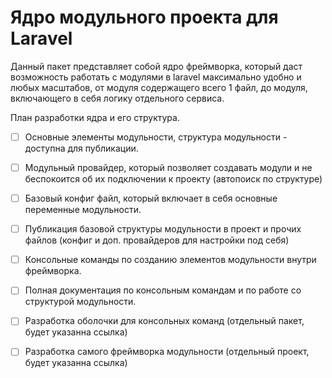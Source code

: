 # Ядро модульного проекта для Laravel

Данный пакет представляет собой ядро фреймворка, который даст возможность работать с модулями в laravel максимально удобно и любых масштабов, от модуля содержащего всего 1 файл, до модуля, включающего в себя логику отдельного сервиса.

План разработки ядра и его структура.

- [ ] Основные элементы модульности, структура модульности - доступна для публикации.
- [ ] Модульный провайдер, который позволяет создавать модули и не беспокоится об их подключении к проекту (автопоиск по структуре)
- [ ] Базовый конфиг файл, который включает в себя основные переменные модульности.
- [ ] Публикация базовой структуры модульности в проект и прочих файлов (конфиг и доп. провайдеров для настройки под себя) 
- [ ] Консольные команды по созданию элементов модульности внутри фреймворка.
- [ ] Полная документация по консольным командам и по работе со структурой модульности.
- [ ] Разработка оболочки для консольных команд (отдельный пакет, будет указанна ссылка)
- [ ] Разработка самого фреймворка модульности (отдельный проект, будет указанна ссылка) 

 



